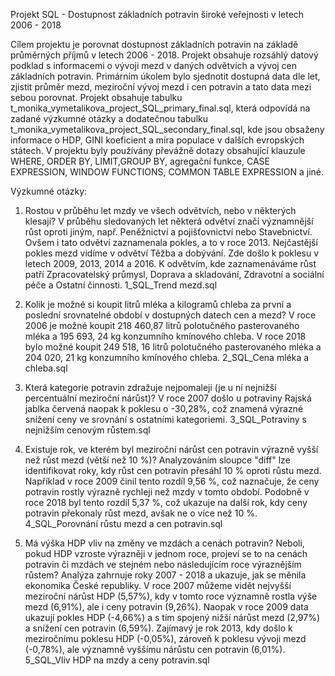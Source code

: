 Projekt SQL - Dostupnost základních potravin široké veřejnosti v letech 2006 - 2018

Cílem projektu je porovnat dostupnost základních potravin na základě průměrných příjmů v letech 2006 - 2018. Projekt obsahuje rozsáhlý datový podklad s informacemi o vývoji mezd v daných odvětvích a vývoj cen základních potravin. Primárním úkolem bylo sjednotit dostupná data dle let, zjistit průměr mezd, meziroční vývoj mezd i cen potravin a tato data mezi sebou porovnat.
Projekt obsahuje tabulku t_monika_vymetalikova_project_SQL_primary_final.sql, která odpovídá na zadané výzkumné otázky a dodatečnou tabulku t_monika_vymetalikova_project_SQL_secondary_final.sql, kde jsou obsaženy informace o HDP, GINI koeficient a míra populace v dalších evropských státech.
V projektu byly používány převážně dotazy obsahující klauzule WHERE, ORDER BY, LIMIT,GROUP BY, agregační funkce, CASE EXPRESSION, WINDOW FUNCTIONS, COMMON TABLE EXPRESSION a jiné.

Výzkumné otázky:
1.  Rostou v průběhu let mzdy ve všech odvětvích, nebo v některých klesají?
V průběhu sledovaných let některá odvětví značí významnější růst oproti jiným, např. Peněžnictví a pojišťovnictví nebo Stavebnictví. Ovšem i tato odvětví zaznamenala pokles, a to v roce 2013. Nejčastější pokles mezd vidíme v odvětví Těžba a dobývání. Zde došlo k poklesu v letech 2009, 2013, 2014 a 2016. K odvětvím, kde zaznamenáváme růst patří Zpracovatelský průmysl, Doprava a skladování, Zdravotní a sociální péče a Ostatní činnosti.
1_SQL_Trend mezd.sql

2.  Kolik je možné si koupit litrů mléka a kilogramů chleba za první a poslední srovnatelné období v dostupných datech cen a mezd?
V roce 2006 je možné koupit 218 460,87 litrů polotučného pasterovaného mléka a 195 693, 24 kg konzumního kmínového chleba.
V roce 2018 bylo možné koupit 249 518, 16 litrů polotučného pasterovaného mléka a 204 020, 21 kg konzumního kmínového chleba.
2_SQL_Cena mléka a chleba.sql

3.  Která kategorie potravin zdražuje nejpomaleji (je u ní nejnižší percentuální meziroční nárůst)?
V roce 2007 došlo u potraviny Rajská jablka červená naopak k poklesu o -30,28%, což znamená výrazné snížení ceny ve srovnání s ostatními kategoriemi.
3_SQL_Potraviny s nejnižším cenovým růstem.sql

4.  Existuje rok, ve kterém byl meziroční nárůst cen potravin výrazně vyšší než růst mezd (větší než 10 %)?
Analyzováním sloupce "diff" lze identifikovat roky, kdy růst cen potravin přesáhl 10 % oproti růstu mezd. Například v roce 2009 činil tento rozdíl 9,56 %, což naznačuje, že ceny potravin rostly výrazně rychleji než mzdy v tomto období. Podobně v roce 2018 byl tento rozdíl 5,37 %, což ukazuje na další rok, kdy ceny potravin překonaly růst mezd, avšak ne o více než 10 %.
4_SQL_Porovnání růstu mezd a cen potravin.sql

5. Má výška HDP vliv na změny ve mzdách a cenách potravin? Neboli, pokud HDP vzroste výrazněji v jednom roce, projeví se to na cenách potravin či mzdách ve stejném nebo následujícím roce výraznějším růstem?
Analýza zahrnuje roky 2007 - 2018 a ukazuje, jak se měnila ekonomika České republiky. V roce 2007 můžeme vidět nejvyšší meziroční nárůst HDP (5,57%), kdy v tomto roce významně rostla výše mezd (6,91%), ale i ceny potravin (9,26%). Naopak v roce 2009 data ukazují pokles HDP (-4,66%) a s tím spojený nižší nárůst mezd (2,97%) a snížení cen potravin (6,59%). Zajímavý je rok 2013, kdy došlo k meziročnímu poklesu HDP (-0,05%), zároveň k poklesu vývoji mezd (-0,78%), ale významně vyššímu nárůstu cen potravin (6,01%).
5_SQL_Vliv HDP na mzdy a ceny potravin.sql




